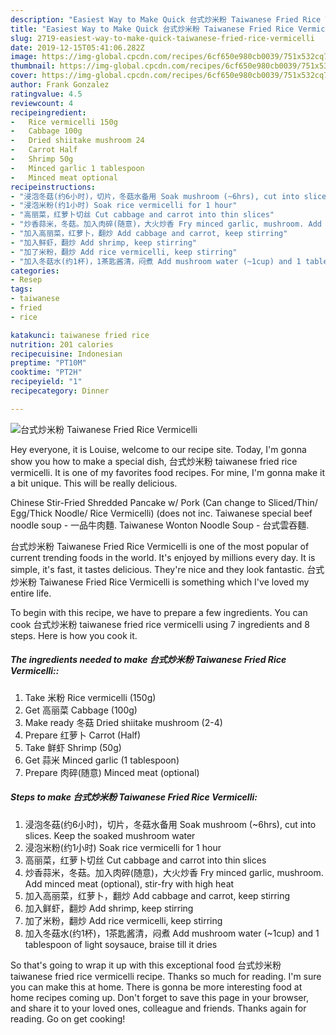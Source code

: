 ```yaml
---
description: "Easiest Way to Make Quick 台式炒米粉 Taiwanese Fried Rice Vermicelli"
title: "Easiest Way to Make Quick 台式炒米粉 Taiwanese Fried Rice Vermicelli"
slug: 2719-easiest-way-to-make-quick-taiwanese-fried-rice-vermicelli
date: 2019-12-15T05:41:06.282Z
image: https://img-global.cpcdn.com/recipes/6cf650e980cb0039/751x532cq70/台式炒米粉-taiwanese-fried-rice-vermicelli-recipe-main-photo.jpg
thumbnail: https://img-global.cpcdn.com/recipes/6cf650e980cb0039/751x532cq70/台式炒米粉-taiwanese-fried-rice-vermicelli-recipe-main-photo.jpg
cover: https://img-global.cpcdn.com/recipes/6cf650e980cb0039/751x532cq70/台式炒米粉-taiwanese-fried-rice-vermicelli-recipe-main-photo.jpg
author: Frank Gonzalez
ratingvalue: 4.5
reviewcount: 4
recipeingredient:
-   Rice vermicelli 150g
-   Cabbage 100g
-   Dried shiitake mushroom 24
-   Carrot Half
-   Shrimp 50g
-   Minced garlic 1 tablespoon
-   Minced meat optional
recipeinstructions:
- "浸泡冬菇(约6小时)，切片，冬菇水备用 Soak mushroom (~6hrs), cut into slices. Keep the soaked mushroom water"
- "浸泡米粉(约1小时) Soak rice vermicelli for 1 hour"
- "高丽菜，红萝卜切丝 Cut cabbage and carrot into thin slices"
- "炒香蒜米，冬菇。加入肉碎(随意)，大火炒香 Fry minced garlic, mushroom. Add minced meat (optional), stir-fry with high heat"
- "加入高丽菜，红萝卜，翻炒 Add cabbage and carrot, keep stirring"
- "加入鲜虾，翻炒 Add shrimp, keep stirring"
- "加了米粉，翻炒 Add rice vermicelli, keep stirring"
- "加入冬菇水(约1杯)，1茶匙酱清，闷煮 Add mushroom water (~1cup) and 1 tablespoon of light soysauce, braise till it dries"
categories:
- Resep
tags:
- taiwanese
- fried
- rice

katakunci: taiwanese fried rice
nutrition: 201 calories
recipecuisine: Indonesian
preptime: "PT10M"
cooktime: "PT2H"
recipeyield: "1"
recipecategory: Dinner

---
```



![台式炒米粉 Taiwanese Fried Rice Vermicelli](https://img-global.cpcdn.com/recipes/6cf650e980cb0039/751x532cq70/台式炒米粉-taiwanese-fried-rice-vermicelli-recipe-main-photo.jpg)

Hey everyone, it is Louise, welcome to our recipe site. Today, I'm gonna show you how to make a special dish, 台式炒米粉 taiwanese fried rice vermicelli. It is one of my favorites food recipes. For mine, I'm gonna make it a bit unique. This will be really delicious.

Chinese Stir-Fried Shredded Pancake w/ Pork (Can change to Sliced/Thin/ Egg/Thick Noodle/ Rice Vermicelli) (does not inc. Taiwanese special beef noodle soup - 一品牛肉麵. Taiwanese Wonton Noodle Soup - 台式雲吞麵.

台式炒米粉 Taiwanese Fried Rice Vermicelli is one of the most popular of current trending foods in the world. It's enjoyed by millions every day. It is simple, it's fast, it tastes delicious. They're nice and they look fantastic. 台式炒米粉 Taiwanese Fried Rice Vermicelli is something which I've loved my entire life.


To begin with this recipe, we have to prepare a few ingredients. You can cook 台式炒米粉 taiwanese fried rice vermicelli using 7 ingredients and 8 steps. Here is how you cook it.

##### The ingredients needed to make 台式炒米粉 Taiwanese Fried Rice Vermicelli::

1. Take  米粉 Rice vermicelli (150g)
1. Get  高丽菜 Cabbage (100g)
1. Make ready  冬菇 Dried shiitake mushroom (2-4)
1. Prepare  红萝卜 Carrot (Half)
1. Take  鲜虾 Shrimp (50g)
1. Get  蒜米 Minced garlic (1 tablespoon)
1. Prepare  肉碎(随意) Minced meat (optional)




##### Steps to make 台式炒米粉 Taiwanese Fried Rice Vermicelli:

1. 浸泡冬菇(约6小时)，切片，冬菇水备用 Soak mushroom (~6hrs), cut into slices. Keep the soaked mushroom water
1. 浸泡米粉(约1小时) Soak rice vermicelli for 1 hour
1. 高丽菜，红萝卜切丝 Cut cabbage and carrot into thin slices
1. 炒香蒜米，冬菇。加入肉碎(随意)，大火炒香 Fry minced garlic, mushroom. Add minced meat (optional), stir-fry with high heat
1. 加入高丽菜，红萝卜，翻炒 Add cabbage and carrot, keep stirring
1. 加入鲜虾，翻炒 Add shrimp, keep stirring
1. 加了米粉，翻炒 Add rice vermicelli, keep stirring
1. 加入冬菇水(约1杯)，1茶匙酱清，闷煮 Add mushroom water (~1cup) and 1 tablespoon of light soysauce, braise till it dries




So that's going to wrap it up with this exceptional food 台式炒米粉 taiwanese fried rice vermicelli recipe. Thanks so much for reading. I'm sure you can make this at home. There is gonna be more interesting food at home recipes coming up. Don't forget to save this page in your browser, and share it to your loved ones, colleague and friends. Thanks again for reading. Go on get cooking!
